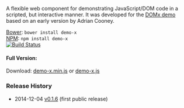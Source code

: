 A flexible web component for demonstrating JavaScript/DOM code in a scripted, but interactive manner. It was developed for the [DOMx demo][domx] based on an early version by Adrian Cooney.

[domx]: http://esha.github.io/domx#demo

[Bower][bower]: `bower install demo-x`  
[NPM][npm]: `npm install demo-x`   
[![Build Status](https://travis-ci.org/nbubna/demo-x.png?branch=master)](https://travis-ci.org/nbubna/demo-x)  

[npm]: https://npmjs.org/package/demo-x
[bower]: http://bower.io/

#### Full Version:

Download: [demo-x.min.js][full-min] or [demo-x.js][full]  

[full-min]: https://raw.github.com/nbubna/demo-x/master/dist/demo-x.min.js
[full]: https://raw.github.com/nbubna/demo-x/master/dist/demo-x.js

### Release History
* 2014-12-04 [v0.1.6][] (first public release)

[v0.1.6]: https://github.com/nbubna/domx/tree/0.1.6
